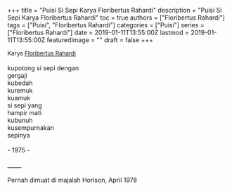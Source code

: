 +++
title = "Puisi Si Sepi Karya Floribertus Rahardi"
description = "Puisi Si Sepi Karya Floribertus Rahardi"
toc = true
authors = ["Floribertus Rahardi"]
tags = ["Puisi", "Floribertus Rahardi"]
categories = ["Puisi"]
series = ["Floribertus Rahardi"]
date = 2019-01-11T13:55:00Z
lastmod = 2019-01-11T13:55:00Z
featuredImage = ""
draft = false
+++

<div style="text-align: justify;">
<div style="font-size: small;">Karya <a href="/authors/floribertus-rahardi/" target="_blank">Floribertus Rahardi</a></div><br />
kupotong si sepi dengan<br />gergaji<br />kubedah<br />kuremuk<br />kuamuk<br />si sepi yang<br />hampir mati<br />kubunuh<br />kusempurnakan<br />sepinya<br /><br />- 1975 -<br /><br />
_____<br /><br />
Pernah dimuat di majalah Horison, April 1978</div>
